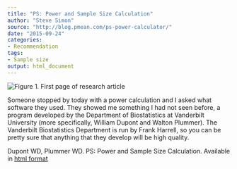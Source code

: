 ```yaml
---
title: "PS: Power and Sample Size Calculation"
author: "Steve Simon"
source: "http://blog.pmean.com/ps-power-calculator/"
date: "2015-09-24"
categories:
- Recommendation
tags:
- Sample size
output: html_document
---
```


![Figure 1. First page of research article](http://www.pmean.com/new-images/15/ps-power-calculator01.png)

<div class="notes">

Someone stopped by today with a power calculation and I asked what software they used. They showed me something I had not seen before, a program developed by the Department of Biostatistics at Vanderbilt University (more specifically, William Dupont and Walton Plummer). The Vanderbilt Biostatistics Department is run by Frank Harrell, so you can be pretty sure that anything that they develop will be high quality.

Dupont WD, Plummer WD. PS: Power and Sample Size Calculation. Available in [html format][dup1]

[dup1]: http://biostat.mc.vanderbilt.edu/wiki/Main/PowerSampleSizee

</div>

